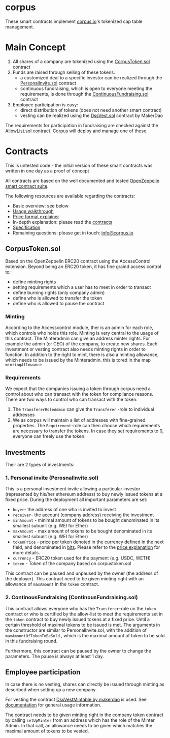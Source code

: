 # corpus

These smart contracts implement [corpus.io](https://corpus.io/)'s tokenized cap table management.

#  Main Concept
1. All shares of a company are tokenized using the [CorpusToken.sol](contracts/CorpusToken.sol) contract
2. Funds are raised through selling of these tokens:
    - a customized deal to a specific investor can be realized through the [PersonalInvite.sol](contracts/PersonalInvite.sol) contract
    - continuous fundraising, which is open to everyone meeting the requirements, is done through the [ContinuousFundraising.sol](contracts/ContinuousFundraising.sol) contract
3. Employee participation is easy:
    - direct distribution of tokens (does not need another smart contract)
    - vesting can be realized using the [DssVest.sol](https://github.com/makerdao/dss-vest/blob/master/src/DssVest.sol) contract by MakerDao

The requirements for participation in fundraising are checked against the [AllowList.sol](contracts/AllowList.sol) contract. Corpus will deploy and manage one of these.
# Contracts

This is untested code - the initial version of these smart contracts was written in one day as a proof of concept

All contracts are based on the well documented and tested [OpenZeppelin smart contract suite](https://docs.openzeppelin.com/contracts/4.x/).

The following resources are available regarding the contracts:
- Basic overview: see below
- [Usage walkthrough](docs/using_the_contracts.md)
- [Price format explainer](docs/price.md)
- In-depth explanation: please read the [contracts](https://github.com/corpus-ventures/corpus/tree/main/contracts)
- [Specification](docs/specification.md)  
- Remaining questions: please get in touch: [info@corpus.io](mailto:info@corpus.io)

## CorpusToken.sol

Based on the OpenZeppelin ERC20 contract using the AccessControl extension.
Beyond being an ERC20 token, it has fine graind access control to:
* define minting rights
* setting requirements which a user has to meet in order to transact
* define burning rights (only company admin)
* define who is allowed to transfer the token
* define who is allowed to pause the contract

### Minting
According to the Accesscontrol module, ther is an admin for each role, which controls who holds this role. Minting is very central to the usage of this contract. The Minteradmin can give an address minter rights. For example the admin (or CEO) of the company, to create new shares.
Each investment or vesting contract also needs minting rights in order to function. 
In addition to the right to mint, there is also a minting allowance, which needs to be issued by the Minteradmin. this is tored in the map `mintingAllowance`

### Requirements
We expect that the companies issuing a token through corpus need a control about who can transact with the token for compliance reasons.
There are two ways to control who can transact with the token:
1. The `TransfererRoleAdmin` can give the `Transferer` -role to individual addresses
2. We as corpus will maintain a list of addresses with fine-grained properties. The `Requirement`-role can then choose which requirements are necessary to transfer the tokens. In case they set requirements to 0, everyone can freely use the token.

## Investments

Their are 2 types of investments:

### 1. Personal invite (PerosnalInvite.sol)

This is a personal investment invite allowing a particular investor (represented by his/her ethereum address) to buy newly issued tokens at a fixed price.
During the deployment all important parameters are set:
* `buyer`-  the address of one who is invited to invest
* `receiver`- the account (company address) receiving the investment
* `minAmount` - minimal amount of tokens to be bought denominated in its smallest subunit (e.g. WEI for Ether)
* `maxAmount` - max amount of tokens to be bought denominated in its smallest subunit (e.g. WEI for Ether)
* `tokenPrice` - price per token denoted in the currency defined in the next field, and denominated in [bits](https://docs.openzeppelin.com/contracts/2.x/crowdsales#crowdsale-rate). Please refer to the [price explanation](docs/price.md) for more details.
* `currency` - ERC20 token used for the payment (e.g. USDC, WETH)
* `token` - Token of the company based on corpustoken.sol

This contract can be paused and unpaused by the owner (the address of the deployer).
This contract need to be given minting right with an allowance of `maxAmount` in the `token` contract.

### 2. ContinousFundraising (ContinousFundraising.sol)

This contract allows everyone who has the `Transferer`-role on the `token` contract or who is certified by the allow-list to meet the requirements set in the `token` contract to buy newly issued tokens at a fixed price. Until a certain threshold of maximal tokens to be issued is met.
The arguments in the constructor are similar to PersonalInvite.sol, with the addition of `maxAmountOfTokenToBeSold` , which is the maximal amount of token to be sold in this fundraising round.

Furthermore, this contract can be paused by the owner to change the parameters. The pause is always at least 1 day. 

## Employee participation

In case there is no vesting, shares can directly be issued through minting as described when setting up a new company.

For vesting the contract [DssVestMintable by makerdao](https://github.com/makerdao/dss-vest/blob/master/src/DssVest.sol)  is used. See [documentation](https://github.com/makerdao/dss-vest) for general usage information.

The contract needs to be given minting right in the company token contract by calling ``setUpMinter`` from an address which has the role of the Minter Admin. In that call, an allowance needs to be given which matches the maximal amount of tokens to be vested.